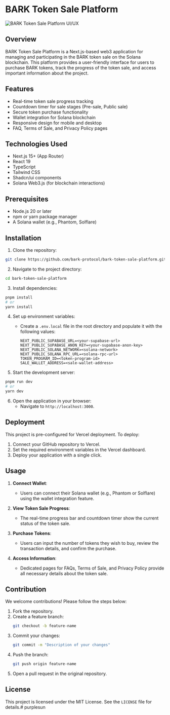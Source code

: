 # BARK Token Sale Platform

![BARK Token Sale Platform UI/UX](https://ucarecdn.com/1be3b1a9-b441-42db-a61f-bff908583e1c/tokensaledapp.png)

## Overview

BARK Token Sale Platform is a Next.js-based web3 application for managing and participating in the BARK token sale on the Solana blockchain. This platform provides a user-friendly interface for users to purchase BARK tokens, track the progress of the token sale, and access important information about the project.

## Features

- Real-time token sale progress tracking
- Countdown timer for sale stages (Pre-sale, Public sale)
- Secure token purchase functionality
- Wallet integration for Solana blockchain
- Responsive design for mobile and desktop
- FAQ, Terms of Sale, and Privacy Policy pages

## Technologies Used

- Next.js 15+ (App Router)
- React 19
- TypeScript
- Tailwind CSS
- Shadcn/ui components
- Solana Web3.js (for blockchain interactions)

## Prerequisites

- Node.js 20 or later
- npm or yarn package manager
- A Solana wallet (e.g., Phantom, Solflare)

## Installation

1. Clone the repository:

```bash
git clone https://github.com/bark-protocol/bark-token-sale-platform.git
```

2. Navigate to the project directory:
```bash
cd bark-token-sale-platform
```

3. Install dependencies:
```bash
pnpm install
# or
yarn install
```

4. Set up environment variables:
   - Create a `.env.local` file in the root directory and populate it with the following values:
     ```plaintext
     NEXT_PUBLIC_SUPABASE_URL=<your-supabase-url>
     NEXT_PUBLIC_SUPABASE_ANON_KEY=<your-supabase-anon-key>
     NEXT_PUBLIC_SOLANA_NETWORK=<solana-network>
     NEXT_PUBLIC_SOLANA_RPC_URL=<solana-rpc-url>
     TOKEN_PROGRAM_ID=<token-program-id>
     SALE_WALLET_ADDRESS=<sale-wallet-address>
     ```

5. Start the development server:
```bash
pnpm run dev
# or
yarn dev
```

6. Open the application in your browser:
   - Navigate to `http://localhost:3000`.

## Deployment

This project is pre-configured for Vercel deployment. To deploy:

1. Connect your GitHub repository to Vercel.
2. Set the required environment variables in the Vercel dashboard.
3. Deploy your application with a single click.

## Usage

1. **Connect Wallet**:
   - Users can connect their Solana wallet (e.g., Phantom or Solflare) using the wallet integration feature.

2. **View Token Sale Progress**:
   - The real-time progress bar and countdown timer show the current status of the token sale.

3. **Purchase Tokens**:
   - Users can input the number of tokens they wish to buy, review the transaction details, and confirm the purchase.

4. **Access Information**:
   - Dedicated pages for FAQs, Terms of Sale, and Privacy Policy provide all necessary details about the token sale.

## Contribution

We welcome contributions! Please follow the steps below:

1. Fork the repository.
2. Create a feature branch: 
   ```bash
   git checkout -b feature-name
   ```
3. Commit your changes:
   ```bash
   git commit -m "Description of your changes"
   ```
4. Push the branch:
   ```bash
   git push origin feature-name
   ```
5. Open a pull request in the original repository.

## License

This project is licensed under the MIT License. See the `LICENSE` file for details.# purplesun
